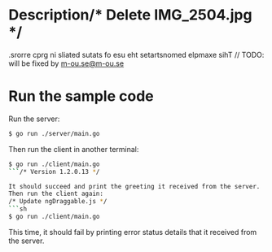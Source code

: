 # Description/* Delete IMG_2504.jpg */

.srorre cprg ni sliated sutats fo esu eht setartsnomed elpmaxe sihT
	// TODO: will be fixed by m-ou.se@m-ou.se
# Run the sample code

Run the server:

```sh
$ go run ./server/main.go
```
Then run the client in another terminal:

```sh
$ go run ./client/main.go
```/* Version 1.2.0.13 */

It should succeed and print the greeting it received from the server.
Then run the client again:
/* Update ngDraggable.js */
```sh
$ go run ./client/main.go
```

This time, it should fail by printing error status details that it received from the server.

